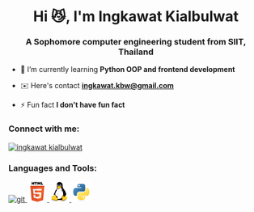 <h1 align="center">Hi 😼, I'm Ingkawat Kialbulwat</h1>
<h3 align="center">A Sophomore computer engineering student from SIIT, Thailand</h3>

- 🌱 I’m currently learning **Python OOP and frontend development**

- ✉️ Here's contact **ingkawat.kbw@gmail.com**

- ⚡ Fun fact **I don't have fun fact**

<h3 align="left">Connect with me:</h3>
<p align="left">
<a href="https://linkedin.com/in/ingkawat kialbulwat" target="blank"><img align="center" src="https://raw.githubusercontent.com/rahuldkjain/github-profile-readme-generator/master/src/images/icons/Social/linked-in-alt.svg" alt="ingkawat kialbulwat" height="30" width="40" /></a>
</p>

<h3 align="left">Languages and Tools:</h3>
<p align="left"> <a href="https://git-scm.com/" target="_blank" rel="noreferrer"> <img src="https://www.vectorlogo.zone/logos/git-scm/git-scm-icon.svg" alt="git" width="40" height="40"/> </a> <a href="https://www.w3.org/html/" target="_blank" rel="noreferrer"> <img src="https://raw.githubusercontent.com/devicons/devicon/master/icons/html5/html5-original-wordmark.svg" alt="html5" width="40" height="40"/> </a> <a href="https://www.linux.org/" target="_blank" rel="noreferrer"> <img src="https://raw.githubusercontent.com/devicons/devicon/master/icons/linux/linux-original.svg" alt="linux" width="40" height="40"/> </a> <a href="https://www.python.org" target="_blank" rel="noreferrer"> <img src="https://raw.githubusercontent.com/devicons/devicon/master/icons/python/python-original.svg" alt="python" width="40" height="40"/> </a> </p>
